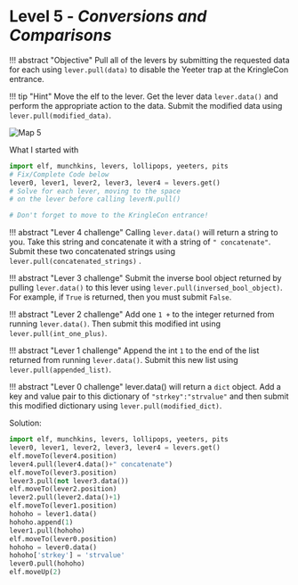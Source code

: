 # Level 5 - *Conversions and Comparisons*

!!! abstract "Objective"
    Pull all of the levers by submitting the requested data for each using `lever.pull(data)` to disable the Yeeter trap at the KringleCon entrance.

!!! tip "Hint"
    Move the elf to the lever. Get the lever data `lever.data()` and perform the appropriate action to the data. Submit the modified data using `lever.pull(modified_data)`.

![Map 5](/img/term_tec/img7.png)

What I started with
```python
import elf, munchkins, levers, lollipops, yeeters, pits
# Fix/Complete Code below
lever0, lever1, lever2, lever3, lever4 = levers.get()
# Solve for each lever, moving to the space
# on the lever before calling leverN.pull()

# Don't forget to move to the KringleCon entrance!
```

!!! abstract "Lever 4 challenge"
    Calling `lever.data()` will return a string to you. Take this string and concatenate it with a string of `" concatenate"`. Submit these two concatenated strings using `lever.pull(concatenated_strings)` .

!!! abstract "Lever 3 challenge"
    Submit the inverse bool object returned by pulling `lever.data()` to this lever using `lever.pull(inversed_bool_object)`. For example, if `True` is returned, then you must submit `False`.

!!! abstract "Lever 2 challenge"
    Add one `1 +` to the integer returned from running `lever.data()`. Then submit this modified int using `lever.pull(int_one_plus)`.

!!! abstract "Lever 1 challenge"
    Append the int `1` to the end of the list returned from running `lever.data()`. Submit this new list using `lever.pull(appended_list)`.

!!! abstract "Lever 0 challenge"
    lever.data() will return a `dict` object. Add a key and value pair to this dictionary of `"strkey":"strvalue"` and then submit this modified dictionary using `lever.pull(modified_dict)`.

Solution:

```python
import elf, munchkins, levers, lollipops, yeeters, pits
lever0, lever1, lever2, lever3, lever4 = levers.get()
elf.moveTo(lever4.position)
lever4.pull(lever4.data()+" concatenate")
elf.moveTo(lever3.position)
lever3.pull(not lever3.data())
elf.moveTo(lever2.position)
lever2.pull(lever2.data()+1)
elf.moveTo(lever1.position)
hohoho = lever1.data()
hohoho.append(1)
lever1.pull(hohoho)
elf.moveTo(lever0.position)
hohoho = lever0.data()
hohoho['strkey'] = 'strvalue'
lever0.pull(hohoho)
elf.moveUp(2)
```